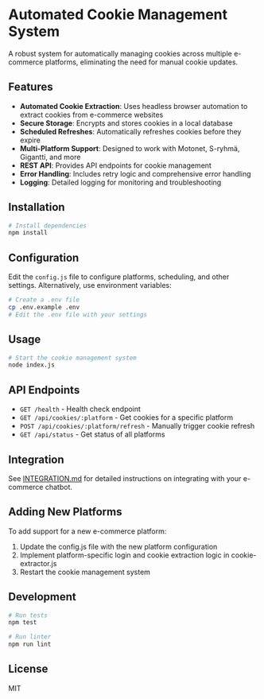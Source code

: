 # Automated Cookie Management System

A robust system for automatically managing cookies across multiple e-commerce platforms, eliminating the need for manual cookie updates.

## Features

- **Automated Cookie Extraction**: Uses headless browser automation to extract cookies from e-commerce websites
- **Secure Storage**: Encrypts and stores cookies in a local database
- **Scheduled Refreshes**: Automatically refreshes cookies before they expire
- **Multi-Platform Support**: Designed to work with Motonet, S-ryhmä, Gigantti, and more
- **REST API**: Provides API endpoints for cookie management
- **Error Handling**: Includes retry logic and comprehensive error handling
- **Logging**: Detailed logging for monitoring and troubleshooting

## Installation

```bash
# Install dependencies
npm install
```

## Configuration

Edit the `config.js` file to configure platforms, scheduling, and other settings. Alternatively, use environment variables:

```bash
# Create a .env file
cp .env.example .env
# Edit the .env file with your settings
```

## Usage

```bash
# Start the cookie management system
node index.js
```

## API Endpoints

- `GET /health` - Health check endpoint
- `GET /api/cookies/:platform` - Get cookies for a specific platform
- `POST /api/cookies/:platform/refresh` - Manually trigger cookie refresh
- `GET /api/status` - Get status of all platforms

## Integration

See [INTEGRATION.md](./INTEGRATION.md) for detailed instructions on integrating with your e-commerce chatbot.

## Adding New Platforms

To add support for a new e-commerce platform:

1. Update the config.js file with the new platform configuration
2. Implement platform-specific login and cookie extraction logic in cookie-extractor.js
3. Restart the cookie management system

## Development

```bash
# Run tests
npm test

# Run linter
npm run lint
```

## License

MIT
